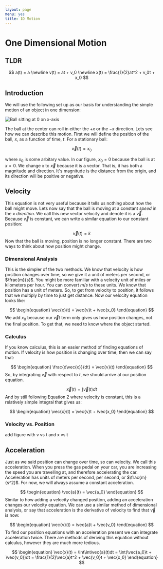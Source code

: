 ```yaml
---
layout: page
menu: yes
title: 1D Motion
---
```


# One Dimensional Motion

## TLDR
$$
a(t) = a \newline
v(t) = at + v_0 \newline
x(t) = \frac{1}{2}at^2 + v_0t + x_0
$$

## Introduction

We will use the following set up as our basis for understanding the simple motion of an object in one dimension:

![Ball sitting at 0 on x-axis](./figures/still_ball.jpg)

The ball at the center can roll in either the $+x$ or the $-x$ direction. Lets see how we can describe this motion. First we will define the position of the ball, $x$, as a function of time, $t$. For a stationary ball:

$$
\begin{equation}
	\vec{x}(t) = x_0
\end{equation}
$$

where $x_0$ is some arbitary value. In our figure, $x_0=0$ because the ball is at $x=0$. We change $x$ to $\vec{x}$ because it is a vector. That is, it has both a magnitude and direction. It's magnitude is the distance from the origin, and its direction will be positive or negative.

## Velocity

This equation is not very useful because it tells us nothing about how the ball might move. Lets now say that the ball is moving at a constant _speed_ in the $x$ _direction_. We call this new vector velocity and denote it is a $\vec{v}$. Because $\vec{v}$ is constant, we can write a similar equation to our constant position:

$$
\begin{equation}
	\vec{v}(t) = k
\end{equation}
$$
Now that the ball is moving, position is no longer constant. There are two ways to think about how position might change.

### Dimensional Analysis

This is the simpler of the two methods. We know that velocity is how position changes over time, so we give it a unit of meters per second, or $\frac{m}{s}$. You might be more familiar with a velocity unit of miles or kilometers per hour. You can convert $m/s$ to these units. We know that position has a unit of meters. So, to get from velocity to position, it follows that we multiply by time to just get distance. Now our velocity equation looks like:

$$
\begin{equation}
	\vec{x}(t) = \vec{v}t + \vec{x_0}
\end{equation}
$$
We add $x_0$ because our $\vec{v}t$ term only gives us how position changes, not the final position. To get that, we need to know where the object started.

### Calculus

If you know calculus, this is an easier method of finding equations of motion. If velocity is how position is changing over time, then we can say that:

$$
\begin{equation}
	\frac{d\vec{x}}{dt} = \vec{v}(t)
\end{equation}
$$
So, by integrating $\vec{v}$ with respect to $t$, we should arrive at our position equation.

$$
\begin{equation}
	\vec{x}(t) = \int\vec{v}(t)dt
\end{equation}
$$
And by still following Equation 2 where velocity is constant, this is a relatively simple integral that gives us:

$$
\begin{equation}
	\vec{x}(t) = \vec{v}t + \vec{x_0}
\end{equation}
$$
### Velocity vs. Position

add figure with v vs t and x vs t

## Acceleration

Just as we said position can change over time, so can velocity. We call this acceleration. When you press the gas pedal on your car, you are increasing the speed you are travelling at, and therefore accelerating the car. Acceleration has units of meters per second, per second, or $\frac{m}{s^2}$.
For now, we will always assume a constant acceleration.

$$
\begin{equation}
	\vec{a}(t) = \vec{a_0}
\end{equation}
$$
Similar to how adding a velocity changed position, adding an acceleration changes our velocity equation. We can use a similar method of dimensional analysis, or say that acceleration is the derivative of velocity to find that $\vec{v}$ is now:

$$
\begin{equation}
	\vec{v}(t) = \vec{a}t + \vec{v_0}
\end{equation}
$$
To find our position equations with an acceleration present we can integrate acceleration twice. There are methods of deriving this equation without calculus, however they are much more tedious.

$$
\begin{equation}
	\vec{x}(t) = \int\int\vec{a}(t)dt = \int(\vec{a_0}t + \vec{v_0})dt = \frac{1}{2}\vec{a}t^2 + \vec{v_0}t + \vec{x_0}
\end{equation}
$$
